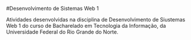 #Desenvolvimento de Sistemas Web 1

Atividades desenvolvidas na disciplina de Desenvolvimento de Siustemas Web 1 do curso de Bacharelado em Tecnologia da Informação, da Universidade Federal do Rio Grande do Norte.
